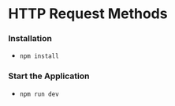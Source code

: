 # HTTP Request Methods

### Installation
* `npm install` 

### Start the Application
* `npm run dev`